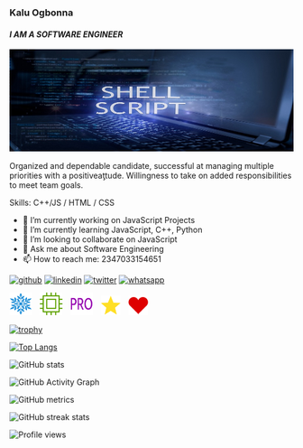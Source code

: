 ### **Kalu Ogbonna**
#### *I AM A SOFTWARE ENGINEER*
![*I AM A SOFTWARE ENGINEER*](https://raw.githubusercontent.com/kaluogbonna48/kaluogbonna48/main/1313617131.jpg)

Organized and dependable candidate, successful at managing multiple priorities with a positiveaƫtude. Willingness to take on added responsibilities to meet team goals.

Skills: C++/JS / HTML / CSS

- 🔭 I’m currently working on JavaScript Projects 
- 🌱 I’m currently learning JavaScript, C++, Python 
- 👯 I’m looking to collaborate on JavaScript 
- 💬 Ask me about Software Engineering 
- 📫 How to reach me: 2347033154651 


[<img src='https://cdn.jsdelivr.net/npm/simple-icons@3.0.1/icons/github.svg' alt='github' height='40'>](https://github.com/kaluogbonna48)  [<img src='https://cdn.jsdelivr.net/npm/simple-icons@3.0.1/icons/linkedin.svg' alt='linkedin' height='40'>](https://www.linkedin.com/in/kaluogbonna48/)  [<img src='https://cdn.jsdelivr.net/npm/simple-icons@3.0.1/icons/twitter.svg' alt='twitter' height='40'>](https://twitter.com/kaluogbonna48)  [<img src='https://cdn.jsdelivr.net/npm/simple-icons@3.0.1/icons/whatsapp.svg' alt='whatsapp' height='40'>](https://tinyurl.com/mryc2yvf)  

<a href='https://archiveprogram.github.com/'><img src='https://raw.githubusercontent.com/acervenky/animated-github-badges/master/assets/acbadge.gif' width='40' height='40'></a> <a href='https://docs.github.com/en/developers'><img src='https://raw.githubusercontent.com/acervenky/animated-github-badges/master/assets/devbadge.gif' width='40' height='40'></a> <a href='https://github.com/pricing'><img src='https://raw.githubusercontent.com/acervenky/animated-github-badges/master/assets/pro.gif' width='40' height='40'></a> <a href='https://stars.github.com/'><img src='https://raw.githubusercontent.com/acervenky/animated-github-badges/master/assets/starbadge.gif' width='35' height='35'></a> <a href='https://docs.github.com/en/github/supporting-the-open-source-community-with-github-sponsors'><img src='https://raw.githubusercontent.com/acervenky/animated-github-badges/master/assets/sponsorbadge.gif' width='35' height='35'></a> 

[![trophy](https://github-profile-trophy.vercel.app/?username=kaluogbonna48)](https://github.com/ryo-ma/github-profile-trophy)

[![Top Langs](https://github-readme-stats.vercel.app/api/top-langs/?username=kaluogbonna48)](https://github.com/anuraghazra/github-readme-stats)

![GitHub stats](https://github-readme-stats.vercel.app/api?username=kaluogbonna48&show_icons=true&count_private=true)  

![GitHub Activity Graph](https://activity-graph.herokuapp.com/graph?username=kaluogbonna48)  

![GitHub metrics](https://metrics.lecoq.io/kaluogbonna48)  

![GitHub streak stats](https://github-readme-streak-stats.herokuapp.com/?user=kaluogbonna48)  

![Profile views](https://gpvc.arturio.dev/kaluogbonna48)  
